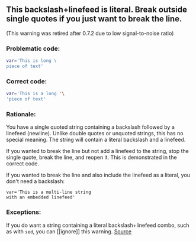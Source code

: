 ## This backslash+linefeed is literal. Break outside single quotes if you just want to break the line.

(This warning was retired after 0.7.2 due to low signal-to-noise ratio)

### Problematic code:

```sh
var='This is long \
piece of text'
```

### Correct code:

```sh
var='This is a long '\
'piece of text'
```
### Rationale:

You have a single quoted string containing a backslash followed by a linefeed (newline). Unlike double quotes or unquoted strings, this has no special meaning. The string will contain a literal backslash and a linefeed.

If you wanted to break the line but not add a linefeed to the string, stop the single quote, break the line, and reopen it. This is demonstrated in the correct code.

If you wanted to break the line and also include the linefeed as a literal, you don't need a backslash:

```
var='This is a multi-line string
with an embedded linefeed'
```


### Exceptions:

If you do want a string containing a literal backslash+linefeed combo, such as with `sed`, you can [[ignore]] this warning.
[Source](https://github.com/koalaman/shellcheck/wiki/SC1004)

